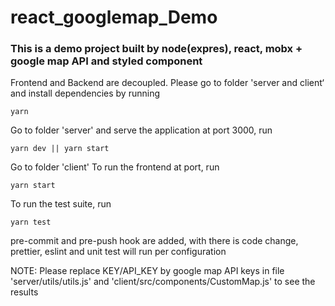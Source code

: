 # react_googlemap_Demo

### This is a demo project built by node(expres), react, mobx + google map API and styled component

Frontend and Backend are decoupled. Please go to folder 'server and client‘ and install dependencies by running
```
yarn
```

Go to folder 'server' and serve the application at port 3000, run
```
yarn dev || yarn start
```

Go to folder 'client' To run the frontend at port, run
```
yarn start
```

To run the test suite, run
```
yarn test
```

pre-commit and pre-push hook are added, with there is code change, prettier, eslint and unit test will run per configuration


NOTE: Please replace KEY/API_KEY by google map API keys in file 'server/utils/utils.js' and 'client/src/components/CustomMap.js' to see the results
